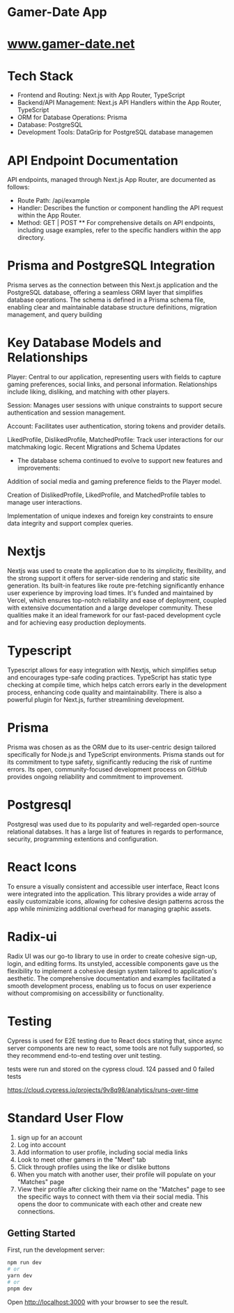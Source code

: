 # Gamer-Date App

# www.gamer-date.net

# Tech Stack 
- Frontend and Routing: Next.js with App Router, TypeScript
- Backend/API Management: Next.js API Handlers within the App Router, TypeScript
- ORM for Database Operations: Prisma
- Database: PostgreSQL
- Development Tools: DataGrip for PostgreSQL database managemen

# API Endpoint Documentation
API endpoints, managed through Next.js App Router, are documented as follows:
- Route Path: /api/example
- Handler: Describes the function or component handling the API 
request within the App Router.
- Method: GET | POST
** For comprehensive details on API endpoints, including usage examples, refer to the specific handlers within the app directory.

# Prisma and PostgreSQL Integration
Prisma serves as the connection between this Next.js application and the PostgreSQL database, offering a seamless ORM layer that simplifies database operations. The schema is defined in a Prisma schema file, enabling clear and maintainable database structure definitions, migration management, and query building 

# Key Database Models and Relationships
Player: Central to our application, representing users with fields to capture gaming preferences, social links, and personal information. Relationships include liking, disliking, and matching with other players.

Session: Manages user sessions with unique constraints to support secure authentication and session management.

Account: Facilitates user authentication, storing tokens and provider details.

LikedProfile, DislikedProfile, MatchedProfile: Track user interactions for our matchmaking logic.
Recent Migrations and Schema Updates

- The database schema continued to evolve to support new features and improvements:

Addition of social media and gaming preference fields to the Player model.

Creation of DislikedProfile, LikedProfile, and MatchedProfile tables to manage user interactions.

Implementation of unique indexes and foreign key constraints to ensure data integrity and support complex queries.


# Nextjs 
Nextjs was used to create the application due to its simplicity, flexibility, and the strong support it offers for server-side rendering and static site generation. Its built-in features like route pre-fetching significantly enhance user experience by improving load times. It's funded and maintained by Vercel, which ensures top-notch reliability and ease of deployment, coupled with extensive documentation and a large developer community. These qualities make it an ideal framework for our fast-paced development cycle and for achieving easy production deployments.

# Typescript 
Typescript allows for easy integration with Nextjs, which simplifies setup and encourages type-safe coding practices. TypeScript has static type checking at compile time, which helps catch errors early in the development process, enhancing code quality and maintainability. There is also a powerful plugin for Next.js, further streamlining development.

# Prisma 
Prisma was chosen as as the ORM due to its user-centric design tailored specifically for Node.js and TypeScript environments. Prisma stands out for its commitment to type safety, significantly reducing the risk of runtime errors. Its open, community-focused development process on GitHub provides ongoing reliability and commitment to improvement. 

# Postgresql
Postgresql was used due to its popularity and well-regarded open-source relational databses. It has a large list of features in regards to performance, security, programming extentions and configuration. 

# React Icons 
To ensure a visually consistent and accessible user interface, React Icons were integrated into the application. This library provides a wide array of easily customizable icons, allowing for cohesive design patterns across the app while minimizing additional overhead for managing graphic assets.

# Radix-ui 
Radix UI was our go-to library to use in order to create cohesive sign-up, login, and editing forms. Its unstyled, accessible components gave us the flexibility to implement a cohesive design system tailored to application's aesthetic. The comprehensive documentation and examples facilitated a smooth development process, enabling us to focus on user experience without compromising on accessibility or functionality.


# Testing

Cypress is used for E2E testing due to React docs stating that, since async server components are new to react, some tools are not fully supported, so they recommend end-to-end testing over unit testing. 

tests were run and stored on the cypress cloud. 124 passed and 0 failed tests 

https://cloud.cypress.io/projects/9v8q98/analytics/runs-over-time


# Standard User Flow
1. sign up for an account 
2. Log into account 
3. Add information to user profile, including social media links 
4. Look to meet other gamers in the "Meet" tab
5. Click through profiles using the like or dislike buttons 
6. When you match with another user, their profile will populate on your "Matches" page
7. View their profile after clicking their name on the "Matches" page to see the specific ways to connect with them via their social media. This opens the door to communicate with each other and create new connections. 



## Getting Started

First, run the development server:

```bash
npm run dev
# or
yarn dev
# or
pnpm dev
```

Open [http://localhost:3000](http://localhost:3000) with your browser to see the result.
